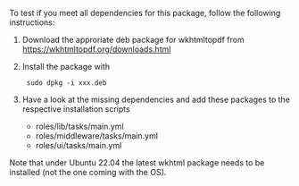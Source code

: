 To test if you meet all dependencies for this package, follow the following instructions:

1. Download the approriate deb package for wkhtmltopdf from https://wkhtmltopdf.org/downloads.html
2. Install the package with
   
        sudo dpkg -i xxx.deb

3. Have a look at the missing dependencies and add these packages to the respective installation scripts
   - roles/lib/tasks/main.yml
   - roles/middleware/tasks/main.yml
   - roles/ui/tasks/main.yml

Note that under Ubuntu 22.04 the latest wkhtml package needs to be installed (not the one coming with the OS).
 